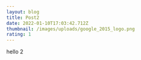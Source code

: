 ```yaml
---
layout: blog
title: Post2
date: 2022-01-10T17:03:42.712Z
thumbnail: /images/uploads/google_2015_logo.png
rating: 1
---
```

hello 2